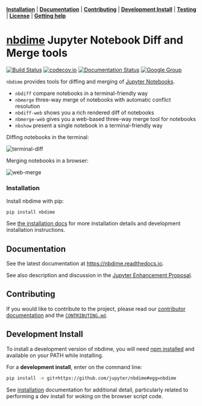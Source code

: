 **[Installation](#installation)** |
**[Documentation](#documentation)** |
**[Contributing](#contributing)** |
**[Development Install](#development-install)** |
**[Testing](#testing)** |
**[License](#license)** |
**[Getting help](#getting-help)**

# [nbdime](https://github.com/jupyter/nbdime) Jupyter Notebook Diff and Merge tools

[![Build Status](https://travis-ci.org/jupyter/nbdime.svg?branch=master)](https://travis-ci.org/jupyter/nbdime)
[![codecov.io](https://codecov.io/github/jupyter/nbdime/coverage.svg?branch=master)](https://codecov.io/github/jupyter/nbdime?branch=master)
[![Documentation Status](https://readthedocs.org/projects/nbdime/badge/?version=latest)](http://nbdime.readthedocs.io/en/latest/?badge=latest)
[![Google Group](https://img.shields.io/badge/-Google%20Group-lightgrey.svg)](https://groups.google.com/forum/#!forum/jupyter)

`nbdime` provides tools for diffing and merging of [Jupyter Notebooks](https://jupyter-notebook.readthedocs.io).

- `nbdiff` compare notebooks in a terminal-friendly way
- `nbmerge` three-way merge of notebooks with automatic conflict resolution
- `nbdiff-web` shows you a rich rendered diff of notebooks
- `nbmerge-web` gives you a web-based three-way merge tool for notebooks
- `nbshow` present a single notebook in a terminal-friendly way

Diffing notebooks in the terminal:

![terminal-diff](docs/source/images/nbdiff-terminal.png)

Merging notebooks in a browser:

![web-merge](docs/source/images/nbmerge-web.png)

### Installation

Install nbdime with pip:

    pip install nbdime

See [the installation docs](https://nbdime.readthedocs.io/en/latest/installing.html) for more installation details and development installation instructions.

## Documentation

See the latest documentation at https://nbdime.readthedocs.io.

See also description and discussion in the [Jupyter Enhancement Proposal](https://github.com/jupyter/enhancement-proposals/pull/8).

## Contributing

If you would like to contribute to the project, please read our [contributor documentation](http://jupyter.readthedocs.io/en/latest/contributor/content-contributor.html) and the [`CONTRIBUTING.md`](CONTRIBUTING.md).

## Development Install

To install a development version of nbdime, you will need [npm installed](https://nodejs.org/en/download/) and available on your PATH while installing.

For a **development install**, enter on the command line:

```bash
pip install -e git+https://github.com/jupyter/nbdime#egg=nbdime
```

See [installation](https://nbdime.readthedocs.io/en/latest/installing.html#installing-latest-development-version) documentation for additional detail, particularly related to performing
a dev install for woking on the browser script code.
